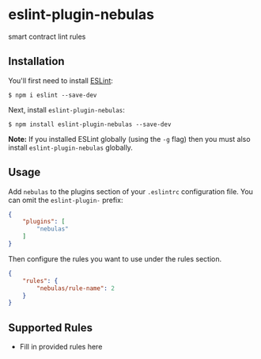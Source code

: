 # eslint-plugin-nebulas

smart contract lint rules

## Installation

You'll first need to install [ESLint](http://eslint.org):

```
$ npm i eslint --save-dev
```

Next, install `eslint-plugin-nebulas`:

```
$ npm install eslint-plugin-nebulas --save-dev
```

**Note:** If you installed ESLint globally (using the `-g` flag) then you must also install `eslint-plugin-nebulas` globally.

## Usage

Add `nebulas` to the plugins section of your `.eslintrc` configuration file. You can omit the `eslint-plugin-` prefix:

```json
{
    "plugins": [
        "nebulas"
    ]
}
```


Then configure the rules you want to use under the rules section.

```json
{
    "rules": {
        "nebulas/rule-name": 2
    }
}
```

## Supported Rules

* Fill in provided rules here





